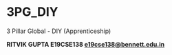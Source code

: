 # 3PG_DIY
3 Pillar Global - DIY (Apprenticeship)

**RITVIK GUPTA
E19CSE138
e19cse138@bennett.edu.in**
